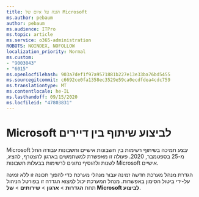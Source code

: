 ```yaml
---
title: הגנה על איום של Microsoft
ms.author: pebaum
author: pebaum
ms.audience: ITPro
ms.topic: article
ms.service: o365-administration
ROBOTS: NOINDEX, NOFOLLOW
localization_priority: Normal
ms.custom:
- "9003043"
- "6015"
ms.openlocfilehash: 903a7def1f97a9571881b227e13e33ba76bd5455
ms.sourcegitcommit: c6692ce0fa1358ec3529e59ca0ecdfdea4cdc759
ms.translationtype: MT
ms.contentlocale: he-IL
ms.lasthandoff: 09/15/2020
ms.locfileid: "47803831"
---
```

# <a name="microsoft-to-do-cross-tenant-sharing"></a>Microsoft לביצוע שיתוף בין דיירים

Microsoft יבצע תמיכה בשיתוף רשימות בין חשבונות אישיים וחשבונות עבודה החל מ-25 בספטמבר, 2020. פעולה זו מאפשרת למשתמשים בארגון להצטרף, להציג, לשנות ולהוסיף נתונים לרשימות בבעלות חשבונות Microsoft אישיים.

הגדרת מנהל מערכת חדשה זמינה עבור מנהלי מערכת כדי להפוך תכונה זו ללא זמינה על-ידי ביטול הסימון באפשרות.
מנהל המערכת יכול למצוא הגדרה זו בפורטל הניהול תחת **הגדרות**  >  **ארגון**  >  **שירותים**  >  **של Microsoft לביצוע**.
